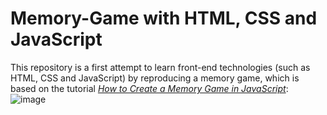 # Memory-Game with HTML, CSS and JavaScript
This repository is a first attempt to learn front-end technologies (such as HTML, CSS and JavaScript) by reproducing a memory game, which is based on the tutorial [*How to Create a Memory Game in JavaScript*](https://www.webtips.dev/memory-game-in-javascript):
![image](https://user-images.githubusercontent.com/79384093/177058616-cdbd8d31-70c0-43e3-a962-52207b59580b.png)





